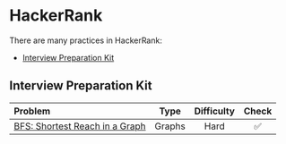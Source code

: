 HackerRank
===========

There are many practices in HackerRank:

- [Interview Preparation Kit](#interview-preparation-kit)

## Interview Preparation Kit

| Problem | Type | Difficulty | Check |
|:-|:-:|:-:|:-:|
| [BFS: Shortest Reach in a Graph](interview_preparation_kit/graphs/bfs_shortest_reach_in_a_graph.ipynb) | Graphs | Hard | ✅ |
